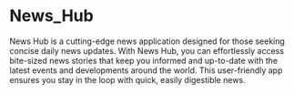 # News_Hub

News Hub is a cutting-edge news application designed for those seeking concise daily news updates. With News Hub, you can effortlessly access bite-sized news stories that keep you informed and up-to-date with the latest events and developments around the world. This user-friendly app ensures you stay in the loop with quick, easily digestible news.
